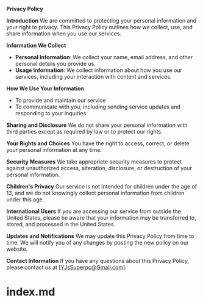 **Privacy Policy**

**Introduction**
We are committed to protecting your personal information and your right to privacy. This Privacy Policy outlines how we collect, use, and share information when you use our services.

**Information We Collect**
- **Personal Information**: We collect your name, email address, and other personal details you provide us.
- **Usage Information**: We collect information about how you use our services, including your interaction with content and services.

**How We Use Your Information**
- To provide and maintain our service
- To communicate with you, including sending service updates and responding to your inquiries

**Sharing and Disclosure**
We do not share your personal information with third parties except as required by law or to protect our rights.

**Your Rights and Choices**
You have the right to access, correct, or delete your personal information at any time.

**Security Measures**
We take appropriate security measures to protect against unauthorized access, alteration, disclosure, or destruction of your personal information.

**Children's Privacy**
Our service is not intended for children under the age of 13, and we do not knowingly collect personal information from children under this age.

**International Users**
If you are accessing our service from outside the United States, please be aware that your information may be transferred to, stored, and processed in the United States.

**Updates and Notifications**
We may update this Privacy Policy from time to time. We will notify you of any changes by posting the new policy on our website.

**Contact Information**
If you have any questions about this Privacy Policy, please contact us at [YJsSuperpc@Gmail.com].
# index.md
